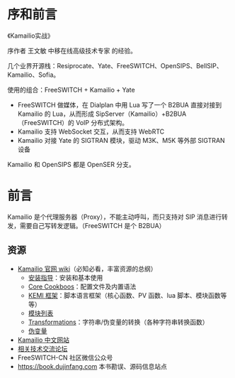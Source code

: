 # 序和前言

《Kamailio实战》

序作者 王文敏 中移在线高级技术专家 的经验。

几个业界开源栈：Resiprocate、Yate、FreeSWITCH、OpenSIPS、BellSIP、Kamailio、Sofia。

使用的组合：FreeSWITCH + Kamailio + Yate

- FreeSWITCH 做媒体，在 Dialplan 中用 Lua 写了一个 B2BUA 直接对接到 Kamailio 的 Lua，从而形成 SipServer（Kamailio）+B2BUA（FreeSWITCH）的 VoIP 分布式架构。
- Kamailio 支持 WebSocket 交互，从而支持 WebRTC
- Kamailio 对接 Yate 的 SIGTRAN 模块，驱动 M3K、M5K 等外部 SIGTRAN 设备

Kamailio 和 OpenSIPS 都是 OpenSER 分支。

# 前言

Kamailio 是个代理服务器（Proxy），不能主动呼叫，而只支持对 SIP 消息进行转发，需要自己写转发逻辑。（FreeSWITCH 是个 B2BUA）

## 资源

- [Kamailio 官网 wiki](https://www.kamailio.org/wikidocs/)（必知必看，丰富资源的总纲）
  - [安装指导](https://kamailio.org/docs/tutorials/5.6.x/kamailio-install-guide-git/)：安装和基本使用
  - [Core Cookboos](https://www.kamailio.org/wikidocs/cookbooks/4.4.x/core/)：配置文件及内置语法
  - [KEMI 框架](https://kamailio.org/docs/tutorials/5.6.x/kamailio-kemi-framework/)：脚本语言框架（核心函数、PV 函数、lua 脚本、模块函数等等）
  - [模块列表](https://www.kamailio.org/docs/modules/stable/)
  - [Transformations](https://www.kamailio.org/wikidocs/cookbooks/5.6.x/transformations/)：字符串/伪变量的转换（各种字符串转换函数）
  - [伪变量](https://www.kamailio.org/wikidocs/cookbooks/5.6.x/pseudovariables/)
- [Kamailio 中文网站](http://www.kamailio.org.cn/ )
- [相关技术交流论坛](http://rts.cn/ )
- FreeSWITCH-CN 社区微信公众号
- https://book.dujinfang.com 本书勘误、源码信息站点
